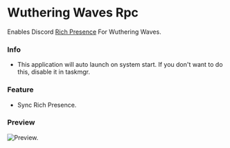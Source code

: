 # Wuthering Waves Rpc  
  
  
Enables Discord [Rich Presence](https://discord.com/rich-presence) For Wuthering Waves.  
  
  
### Info
* This application will auto launch on system start. If you don't want to do this, disable it in taskmgr.  
  
  
  
### Feature
* Sync Rich Presence.
  
  
### Preview
![Preview.](https://img.kxnrl.com/ugc/482C57A34141676F5AB4161ECF262FFC9817A234!source)
